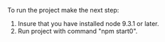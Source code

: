 To run the project make the next step:
1. Insure that you have installed node 9.3.1 or later.
2. Run project with command "npm start0".
